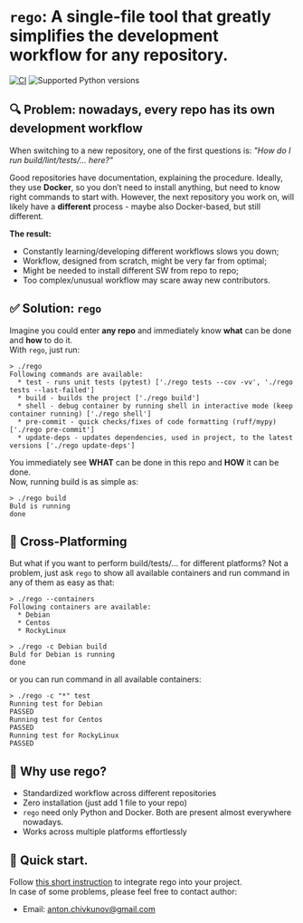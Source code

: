 # `rego`: A single-file tool that greatly simplifies the development workflow for any repository.

[![CI](https://github.com/frwl404/dev-it-easy/actions/workflows/ci.yml/badge.svg?event=push)](https://github.com/frwl404/dev-it-easy/actions/workflows/ci.yml)
<img src="https://img.shields.io/badge/supported_python-from_3.6_to_3.12-limegreen" alt="Supported Python versions">

## 🔍 Problem: nowadays, every repo has its own development workflow
When switching to a new repository, one of the first questions is: *"How do I run build/lint/tests/... here?"*  

Good repositories have documentation, explaining the procedure. 
Ideally, they use **Docker**, so you don’t need to install anything, 
but need to know right commands to start with. 
However, the next repository you work on, will likely have a **different** process - maybe also Docker-based, but still different.  

**The result:**
- Constantly learning/developing different workflows slows you down;
- Workflow, designed from scratch, might be very far from optimal;
- Might be needed to install different SW from repo to repo;
- Too complex/unusual workflow may scare away new contributors.


## ✅ Solution: `rego`
Imagine you could enter **any repo** and immediately know **what** can be done and **how** to do it.  
With `rego`, just run:  
```
> ./rego
Following commands are available:
  * test - runs unit tests (pytest) ['./rego tests --cov -vv', './rego tests --last-failed']
  * build - builds the project ['./rego build']
  * shell - debug container by running shell in interactive mode (keep container running) ['./rego shell']
  * pre-commit - quick checks/fixes of code formatting (ruff/mypy) ['./rego pre-commit']
  * update-deps - updates dependencies, used in project, to the latest versions ['./rego update-deps']
```

You immediately see **WHAT** can be done in this repo and **HOW** it can be done.  
Now, running build is as simple as:
```
> ./rego build
Buld is running
done
```

## 🔀 Cross-Platforming
But what if you want to perform build/tests/... for different platforms? 
Not a problem, just ask `rego` to show all available containers and run
command in any of them as easy as that:
```
> ./rego --containers
Following containers are available:
  * Debian
  * Centos
  * RockyLinux

> ./rego -c Debian build
Buld for Debian is running
done
```

or you can run command in all available containers:
```
> ./rego -c "*" test
Running test for Debian
PASSED
Running test for Centos
PASSED
Running test for RockyLinux
PASSED
```

## 🎯 Why use rego?
- Standardized workflow across different repositories
- Zero installation (just add 1 file to your repo)
- `rego` need only Python and Docker. Both are present almost everywhere nowadays.
- Works across multiple platforms effortlessly

## 🚀 Quick start.

Follow [this short instruction](docs/QUICK_START.md) to integrate rego into your project.  
In case of some problems, please feel free to contact author:
- Email: anton.chivkunov@gmail.com

